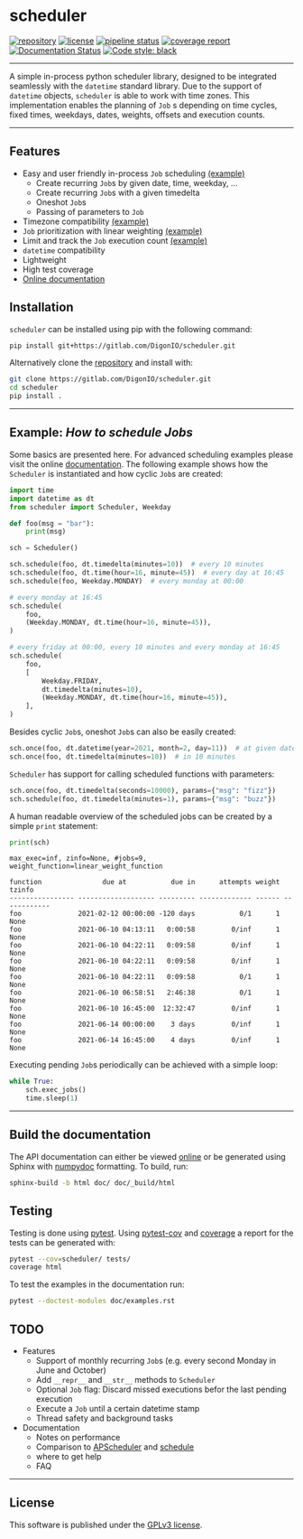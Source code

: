 # scheduler

[![repository](https://img.shields.io/badge/src-GitLab-orange)](https://gitlab.com/DigonIO/scheduler)
[![license](https://img.shields.io/pypi/l/imgreg)](https://gitlab.com/DigonIO/imgreg/-/blob/master/LICENSE)
[![pipeline status](https://gitlab.com/DigonIO/scheduler/badges/master/pipeline.svg)](https://gitlab.com/DigonIO/scheduler/-/pipelines)
[![coverage report](https://gitlab.com/DigonIO/scheduler/badges/master/coverage.svg)](https://gitlab.com/DigonIO/scheduler/-/pipelines)
[![Documentation Status](https://readthedocs.org/projects/python-scheduler/badge/?version=latest)](https://python-scheduler.readthedocs.io/en/latest/?badge=latest)
[![Code style: black](https://img.shields.io/badge/code%20style-black-000000.svg)](https://github.com/psf/black)

---

A simple in-process python scheduler library, designed to be integrated seamlessly with the `datetime` standard library. Due to the support of `datetime` objects, `scheduler` is able to work with time zones. This implementation enables the planning of `Job` s depending on time cycles, fixed times, weekdays, dates, weights, offsets and execution counts.

---

## Features

+ Easy and user friendly in-process `Job` scheduling [(example)](https://python-scheduler.readthedocs.io/en/latest/examples.html#general-job-scheduling)
  + Create recurring `Job`s by given date, time, weekday, ...
  + Create recurring `Job`s with a given timedelta
  + Oneshot `Job`s
  + Passing of parameters to `Job`
+ Timezone compatibility [(example)](https://python-scheduler.readthedocs.io/en/latest/examples.html#how-to-use-time-zones)
+ `Job` prioritization with linear weighting [(example)](https://python-scheduler.readthedocs.io/en/latest/examples.html#weights)
+ Limit and track the `Job` execution count [(example)](https://python-scheduler.readthedocs.io/en/latest/examples.html#how-to-use-time-zones)
+ `datetime` compatibility
+ Lightweight
+ High test coverage
+ [Online documentation](https://python-scheduler.readthedocs.io/en/latest/index.html)

## Installation

`scheduler` can be installed using pip with the following command:

```bash
pip install git+https://gitlab.com/DigonIO/scheduler.git
```

Alternatively clone the [repository](https://gitlab.com/DigonIO/scheduler) and install with:

```bash
git clone https://gitlab.com/DigonIO/scheduler.git
cd scheduler
pip install .
```

---

## Example: *How to schedule Jobs*

Some basics are presented here. For advanced scheduling examples please visit the online [documentation](https://python-scheduler.readthedocs.io/en/latest/examples.html). The following example shows how the `Scheduler` is instantiated and how cyclic `Job`s are created:

[//]: # (This example is not directly included in the testing environment. Make sure to also update the corresponding test in tests/test_readme.py when updating the following example.)

```py
import time
import datetime as dt
from scheduler import Scheduler, Weekday

def foo(msg = "bar"):
    print(msg)

sch = Scheduler()

sch.schedule(foo, dt.timedelta(minutes=10))  # every 10 minutes
sch.schedule(foo, dt.time(hour=16, minute=45))  # every day at 16:45
sch.schedule(foo, Weekday.MONDAY)  # every monday at 00:00

# every monday at 16:45
sch.schedule(
    foo,
    (Weekday.MONDAY, dt.time(hour=16, minute=45)),
)

# every friday at 00:00, every 10 minutes and every monday at 16:45
sch.schedule(
    foo,
    [
        Weekday.FRIDAY,
        dt.timedelta(minutes=10),
        (Weekday.MONDAY, dt.time(hour=16, minute=45)),
    ],
)
```

Besides cyclic `Job`s, oneshot `Job`s can also be easily created:

```py
sch.once(foo, dt.datetime(year=2021, month=2, day=11))  # at given datetime
sch.once(foo, dt.timedelta(minutes=10))  # in 10 minutes
```

`Scheduler` has support for calling scheduled functions with parameters:

```py
sch.once(foo, dt.timedelta(seconds=10000), params={"msg": "fizz"})
sch.schedule(foo, dt.timedelta(minutes=1), params={"msg": "buzz"})
```

A human readable overview of the scheduled jobs can be created by a simple `print` statement:

```py
print(sch)
```

```raw
max_exec=inf, zinfo=None, #jobs=9, weight_function=linear_weight_function

function               due at           due in      attempts weight       tzinfo
---------------- ------------------- --------- ------------- ------ ------------
foo              2021-02-12 00:00:00 -120 days           0/1      1         None
foo              2021-06-10 04:13:11   0:00:58         0/inf      1         None
foo              2021-06-10 04:22:11   0:09:58         0/inf      1         None
foo              2021-06-10 04:22:11   0:09:58         0/inf      1         None
foo              2021-06-10 04:22:11   0:09:58           0/1      1         None
foo              2021-06-10 06:58:51   2:46:38           0/1      1         None
foo              2021-06-10 16:45:00  12:32:47         0/inf      1         None
foo              2021-06-14 00:00:00    3 days         0/inf      1         None
foo              2021-06-14 16:45:00    4 days         0/inf      1         None
```

Executing pending `Job`s periodically can be achieved with a simple loop:

```py
while True:
    sch.exec_jobs()
    time.sleep(1)
```

---

## Build the documentation

The API documentation can either be viewed [online](https://python-scheduler.readthedocs.io/en/latest/index.html) or be generated using Sphinx with [numpydoc](https://numpydoc.readthedocs.io/en/latest/format.html) formatting. To build, run:

```bash
sphinx-build -b html doc/ doc/_build/html
```

## Testing

Testing is done using [pytest](https://pypi.org/project/pytest/). Using [pytest-cov](https://pypi.org/project/pytest-cov/) and [coverage](https://pypi.org/project/coverage/) a report for the tests can be generated with:

```bash
pytest --cov=scheduler/ tests/
coverage html
```

To test the examples in the documentation run:

```bash
pytest --doctest-modules doc/examples.rst
```

## TODO

+ Features
  + Support of monthly recurring `Job`s (e.g. every second Monday in June and October)
  + Add `__repr__` and `__str__` methods to `Scheduler`
  + Optional `Job` flag: Discard missed executions befor the last pending execution
  + Execute a `Job` until a certain datetime stamp
  + Thread safety and background tasks
+ Documentation
  + Notes on performance
  + Comparison to [APScheduler](https://github.com/agronholm/apscheduler) and [schedule](https://github.com/dbader/schedule)
  + where to get help
  + FAQ

---

## License

This software is published under the [GPLv3 license](https://www.gnu.org/licenses/gpl-3.0.en.html).
